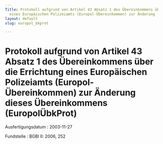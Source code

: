 ```yaml
---
Title: Protokoll aufgrund von Artikel 43 Absatz 1 des Übereinkommens über die  Errichtung
  eines Europäischen Polizeiamts (Europol-Übereinkommen) zur Änderung  dieses Übereinkommens
layout: default
slug: europol_bkprot

---
```


# Protokoll aufgrund von Artikel 43 Absatz 1 des Übereinkommens über die  Errichtung eines Europäischen Polizeiamts (Europol-Übereinkommen) zur Änderung  dieses Übereinkommens (EuropolÜbkProt)

Ausfertigungsdatum
:   2003-11-27

Fundstelle
:   BGBl II: 2006, 252

